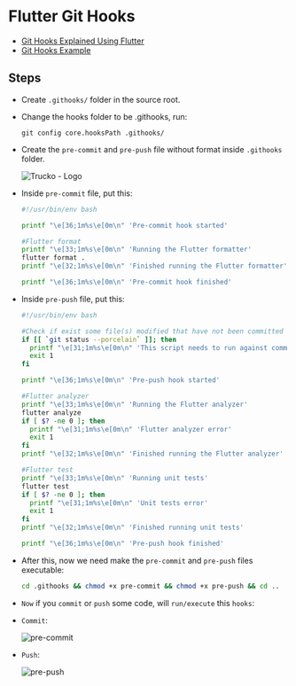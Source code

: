 # Flutter Git Hooks

- [Git Hooks Explained Using Flutter](https://medium.com/@rogood/githooks-explained-using-flutter-babcdeb4048d#:~:text=Git%20hooks%20allow%20scripts%20to,identical%20across%20all%20git%20projects)
- [Git Hooks Example](https://support.gitkraken.com/working-with-repositories/githooksexample/)

## Steps

- Create `.githooks/` folder in the source root.

- Change the hooks folder to be .githooks, run:

  ```echo
  git config core.hooksPath .githooks/
  ```

- Create the `pre-commit` and `pre-push` file without format inside `.githooks` folder.

  <img  alt="Trucko - Logo" src="https://i.imgur.com/vDEzMlA.png"/><br/>

- Inside `pre-commit` file, put this:

  ```bash
  #!/usr/bin/env bash

  printf "\e[36;1m%s\e[0m\n" 'Pre-commit hook started'

  #Flutter format
  printf "\e[33;1m%s\e[0m\n" 'Running the Flutter formatter'
  flutter format .
  printf "\e[32;1m%s\e[0m\n" 'Finished running the Flutter formatter'

  printf "\e[36;1m%s\e[0m\n" 'Pre-commit hook finished'
  ```

- Inside `pre-push` file, put this:

  ```bash
  #!/usr/bin/env bash

  #Check if exist some file(s) modified that have not been committed
  if [[ `git status --porcelain` ]]; then
    printf "\e[31;1m%s\e[0m\n" 'This script needs to run against committed code only. Please commit or stash you changes.'
    exit 1
  fi

  printf "\e[36;1m%s\e[0m\n" 'Pre-push hook started'

  #Flutter analyzer
  printf "\e[33;1m%s\e[0m\n" 'Running the Flutter analyzer'
  flutter analyze
  if [ $? -ne 0 ]; then
    printf "\e[31;1m%s\e[0m\n" 'Flutter analyzer error'
    exit 1
  fi
  printf "\e[32;1m%s\e[0m\n" 'Finished running the Flutter analyzer'

  #Flutter test
  printf "\e[33;1m%s\e[0m\n" 'Running unit tests'
  flutter test
  if [ $? -ne 0 ]; then
    printf "\e[31;1m%s\e[0m\n" 'Unit tests error'
    exit 1
  fi
  printf "\e[32;1m%s\e[0m\n" 'Finished running unit tests'

  printf "\e[36;1m%s\e[0m\n" 'Pre-push hook finished'
  ```

- After this, now we need make the `pre-commit` and `pre-push` files executable:

  ```bash
  cd .githooks && chmod +x pre-commit && chmod +x pre-push && cd ..
  ```

- `Now` if you `commit` or `push` some code, will `run/execute` this `hooks`:

- `Commit`:

  <img  alt="pre-commit" src="https://i.imgur.com/MAJmZgP.png"/><br/>

- `Push`:

  <img  alt="pre-push" src="https://i.imgur.com/2UvWl3Z.png"/><br/>
